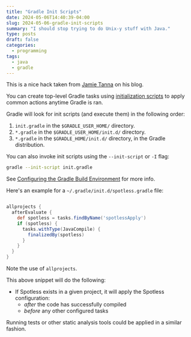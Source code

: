 ```yaml
---
title: "Gradle Init Scripts"
date: 2024-05-06T14:40:39-04:00
slug: 2024-05-06-gradle-init-scripts
summary: "I should stop trying to do Unix-y stuff with Java."
type: posts
draft: false
categories:
  - programming
tags:
  - java
  - gradle
---
```


This is a nice hack taken from [Jamie Tanna](https://www.jvt.me/posts/2020/05/15/gradle-spotless/) on his blog.

You can create top-level Gradle tasks using [initialization scripts](https://docs.gradle.org/current/userguide/init_scripts.html) to apply common actions anytime Gradle is ran.

Gradle will look for init scripts (and execute them) in the following order:

1. `init.gradle` in the `$GRADLE_USER_HOME/` directory.
1. `*.gradle` in the `$GRADLE_USER_HOME/init.d/` directory.
1. `*.gradle` in the `$GRADLE_HOME/init.d/` directory, in the Gradle distribution.

You can also invoke init scripts using the `--init-script` or `-I` flag:

```sh
gradle --init-script init.gradle
```

See [Configuring the Gradle Build Environment](https://docs.gradle.org/current/userguide/build_environment.html) for more info.

Here's an example for a `~/.gradle/init.d/spotless.gradle` file:

```groovy

allprojects {
  afterEvaluate {
    def spotless = tasks.findByName('spotlessApply')
    if (spotless) {
      tasks.withType(JavaCompile) {
        finalizedBy(spotless)
      }
    }
  }
}
```

Note the use of `allprojects`.

This above snippet will do the following:

- If Spotless exists in a given project, it will apply the Spotless configuration:
  - _after_ the code has successfully compiled
  - _before_ any other configured tasks

Running tests or other static analysis tools could be applied in a similar fashion.

